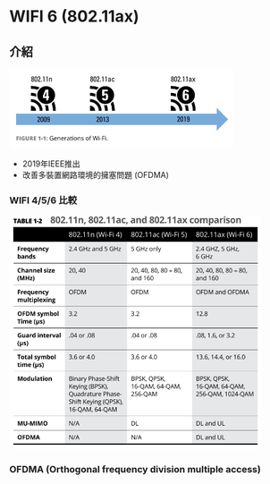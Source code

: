 # WIFI 6 (802.11ax)

## 介紹

<img src="https://github.com/chenghung/wiki/blob/master/network/wifi6/wifi_generation.png" width="400" />

- 2019年IEEE推出
- 改善多裝置網路環境的擁塞問題 (OFDMA)

### WIFI 4/5/6 比較

<img src="https://github.com/chenghung/wiki/blob/master/network/wifi6/wifi_456_compare_table.png" width="450" />


### OFDMA (Orthogonal frequency division multiple access)
